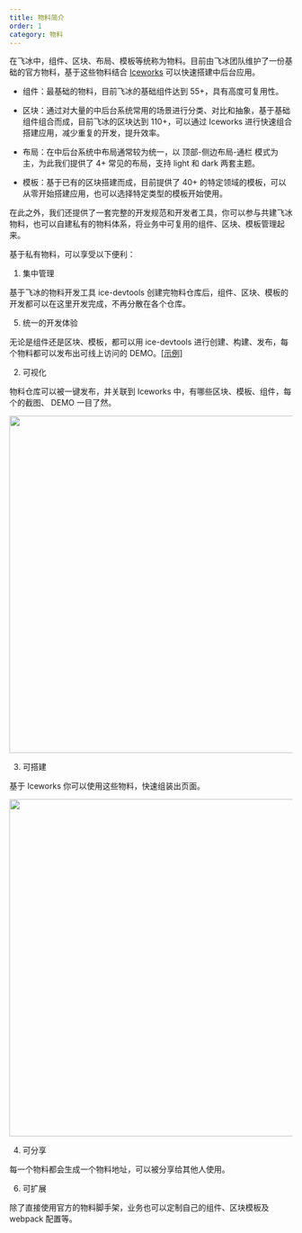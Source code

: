 ```yaml
---
title: 物料简介
order: 1
category: 物料
---
```


在飞冰中，组件、区块、布局、模板等统称为物料。目前由飞冰团队维护了一份基础的官方物料，基于这些物料结合 [Iceworks](https://alibaba.github.io/ice/iceworks) 可以快速搭建中后台应用。

- 组件：最基础的物料，目前飞冰的基础组件达到 55+，具有高度可复用性。

- 区块：通过对大量的中后台系统常用的场景进行分类、对比和抽象，基于基础组件组合而成，目前飞冰的区块达到 110+，可以通过 Iceworks 进行快速组合搭建应用，减少重复的开发，提升效率。

- 布局：在中后台系统中布局通常较为统一，以 顶部-侧边布局-通栏 模式为主，为此我们提供了 4+ 常见的布局，支持 light 和 dark 两套主题。

- 模板：基于已有的区块搭建而成，目前提供了 40+ 的特定领域的模板，可以从零开始搭建应用，也可以选择特定类型的模板开始使用。

在此之外，我们还提供了一套完整的开发规范和开发者工具，你可以参与共建飞冰物料，也可以自建私有的物料体系，将业务中可复用的组件、区块、模板管理起来。

基于私有物料，可以享受以下便利：

1. 集中管理

基于飞冰的物料开发工具 ice-devtools 创建完物料仓库后，组件、区块、模板的开发都可以在这里开发完成，不再分散在各个仓库。

5. 统一的开发体验

无论是组件还是区块、模板，都可以用 ice-devtools 进行创建、构建、发布，每个物料都可以发布出可线上访问的 DEMO。[[示例]](https://unpkg.com/@icedesign/balloon-confirm@1.0.3/build/index.html)

2. 可视化

物料仓库可以被一键发布，并关联到 Iceworks 中，有哪些区块、模板、组件，每个的截图、 DEMO 一目了然。

<img src="https://user-images.githubusercontent.com/1303018/53876460-ca253a00-4041-11e9-8ba0-62a621cff0b3.png" width="600" />

3. 可搭建

基于 Iceworks 你可以使用这些物料，快速组装出页面。

<img src="https://user-images.githubusercontent.com/1303018/53876555-035daa00-4042-11e9-9a20-df63710dc196.png" width="600" />

4. 可分享

每一个物料都会生成一个物料地址，可以被分享给其他人使用。

6. 可扩展

除了直接使用官方的物料脚手架，业务也可以定制自己的组件、区块模板及 webpack 配置等。

